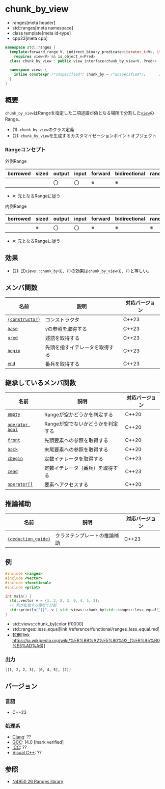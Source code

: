 # chunk_by_view
* ranges[meta header]
* std::ranges[meta namespace]
* class template[meta id-type]
* cpp23[meta cpp]

```cpp
namespace std::ranges {
  template<forward_range V, indirect_binary_predicate<iterator_t<V>, iterator_t<V>> Pred>
    requires view<V> && is_object_v<Pred>
  class chunk_by_view : public view_interface<chunk_by_view<V, Pred>> {…… }; // (1)

  namespace views {
    inline constexpr /*unspecified*/ chunk_by = /*unspecified*/;      // (2)
  }
}
```

## 概要

`chunk_by_view`はRangeを指定した二項述語が偽となる場所で分割した[`view`](view.md)のRange。

- (1): `chunk_by_view`のクラス定義
- (2): `chunk_by_view`を生成するカスタマイゼーションポイントオブジェクト

### Rangeコンセプト

外側Range

| borrowed | sized | output | input | forward | bidirectional | random_access | contiguous | common | viewable | view |
|----------|-------|--------|-------|---------|---------------|---------------|------------|--------|----------|------|
|          |       | 〇     | 〇    | ※      | ※            |               |            |        | ○       | ○   |

- ※: 元となるRangeに従う

内側Range

| borrowed | sized | output | input | forward | bidirectional | random_access | contiguous | common | viewable | view |
|----------|-------|--------|-------|---------|---------------|---------------|------------|--------|----------|------|
|          | ※    | 〇     | 〇    | ※      | ※            | ※            | ※         | ※     | ○       | ○   |

- ※: 元となるRangeに従う

## 効果

- (2): 式`views::chunk_by(E, F)`の効果は`chunk_by_view(E, F)`と等しい。

## メンバ関数

| 名前                                                | 説明                             | 対応バージョン |
|-----------------------------------------------------|----------------------------------|----------------|
| [`(constructor)`](chunk_by_view/op_constructor.md.nolink)  | コンストラクタ                   | C++23          |
| [`base`](chunk_by_view/base.md.nolink)                     | `V`の参照を取得する              | C++23          |
| [`pred`](chunk_by_view/pred.md.nolink)                     | 述語を取得する                   | C++23          |
| [`begin`](chunk_by_view/begin.md.nolink)                   | 先頭を指すイテレータを取得する   | C++23          |
| [`end`](chunk_by_view/end.md.nolink)                       | 番兵を取得する                   | C++23          |

## 継承しているメンバ関数

| 名前                                         | 説明                              | 対応バージョン |
|----------------------------------------------|-----------------------------------|----------------|
| [`empty`](view_interface/empty.md)           | Rangeが空かどうかを判定する       | C++20          |
| [`operator bool`](view_interface/op_bool.md) | Rangeが空でないかどうかを判定する | C++20          |
| [`front`](view_interface/front.md)           | 先頭要素への参照を取得する        | C++20          |
| [`back`](view_interface/back.md)             | 末尾要素への参照を取得する        | C++20          |
| [`cbegin`](view_interface/cbegin.md)         | 定数イテレータを取得する          | C++23          |
| [`cend`](view_interface/cend.md)             | 定数イテレータ（番兵）を取得する  | C++23          |
| [`operator[]`](view_interface/op_at.md)      | 要素へアクセスする                | C++20          |

## 推論補助

| 名前                                                  | 説明                         | 対応バージョン |
|-------------------------------------------------------|------------------------------|----------------|
| [`(deduction_guide)`](chunk_by_view/op_deduction_guide.md.nolink) | クラステンプレートの推論補助 | C++23          |

## 例
```cpp example
#include <ranges>
#include <vector>
#include <functional>
#include <print>

int main() {
  std::vector v = {1, 2, 2, 3, 0, 4, 5, 2};
  // 列が転倒する場所で分割
  std::println("{}", v | std::views::chunk_by(std::ranges::less_equal{}));
}
```
* std::views::chunk_by[color ff0000]
* std::ranges::less_equal[link /reference/functional/ranges_less_equal.md]
* 転倒[link https://ja.wikipedia.org/wiki/%E8%BB%A2%E5%80%92_(%E6%95%B0%E5%AD%A6)]

### 出力
```
[[1, 2, 2, 3], [0, 4, 5], [2]]
```

## バージョン
### 言語
- C++23

### 処理系
- [Clang](/implementation.md#clang): ??
- [GCC](/implementation.md#gcc): 14.0 [mark verified]
- [ICC](/implementation.md#icc): ??
- [Visual C++](/implementation.md#visual_cpp): ??

## 参照
- [N4950 26 Ranges library](https://timsong-cpp.github.io/cppwp/n4950/ranges)

